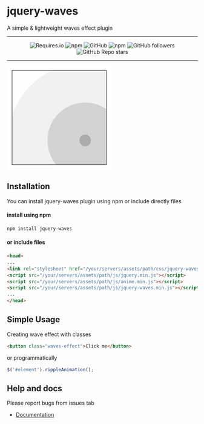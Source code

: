 # jquery-waves
A simple & lightweight waves effect plugin

---

<center>

![Requires.io](https://img.shields.io/requires/github/isaeken/jquery-waves) ![npm](https://img.shields.io/npm/dt/jquery-waves) ![GitHub](https://img.shields.io/github/license/isaeken/jquery-waves) ![npm](https://img.shields.io/npm/v/jquery-waves)
![GitHub followers](https://img.shields.io/github/followers/isaeken?style=social) ![GitHub Repo stars](https://img.shields.io/github/stars/isaeken/jquery-waves?style=social)

</center>

---

![isaeken/jquery-waves](https://raw.githubusercontent.com/isaeken/jquery-waves/master/docs/img/ss.png)

## Installation
You can install jquery-waves plugin using npm or include directly files

#### install using npm
```bash
npm install jquery-waves
```
#### or include files
````html
<head>
...
<link rel="stylesheet" href="/your/servers/assets/path/css/jquery-waves.min.css">
<script src="/your/servers/assets/path/js/jquery.min.js"></script>
<script src="/your/servers/assets/path/js/anime.min.js"></script>
<script src="/your/servers/assets/path/js/jquery-waves.min.js"></script>
...
</head>
````

## Simple Usage
Creating wave effect with classes
````html
<button class="waves-effect">Click me</button>
````
or programmatically
````javascript
$('#element').rippleAnimation();
````

## Help and docs
Please report bugs from issues tab
- [Documentation](https://isaeken.github.io/jquery-waves/)

